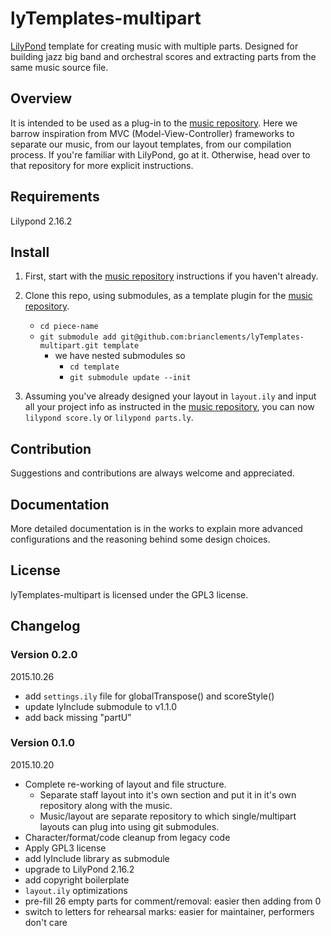 # lyTemplates-multipart

[LilyPond](http://lilypond.org) template for creating music with multiple parts.
Designed for building jazz big band and orchestral scores and extracting parts
from the same music source file.

## Overview

It is intended to be used as a plug-in to the [music repository][musicrepo].
Here we barrow inspiration from MVC (Model-View-Controller) frameworks to
separate our music, from our layout templates, from our compilation process. If
you're familiar with LilyPond, go at it. Otherwise, head over to that repository
for more explicit instructions.

[musicrepo]: https://github.com/brianclements/lyTemplates-music

## Requirements
Lilypond 2.16.2

## Install

1. First, start with the [music repository][musicrepo] instructions if you
   haven't already.

2. Clone this repo, using submodules, as a template plugin for the [music
   repository][musicrepo].
    * `cd piece-name`
    * `git submodule add git@github.com:brianclements/lyTemplates-multipart.git template`
        * we have nested submodules so
            * `cd template`
            * `git submodule update --init`

3. Assuming you've already designed your layout in `layout.ily` and input all
   your project info as instructed in the [music repository][musicrepo], you can
   now `lilypond score.ly` or `lilypond parts.ly`.

## Contribution
Suggestions and contributions are always welcome and appreciated.

## Documentation

More detailed documentation is in the works to explain more advanced
configurations and the reasoning behind some design choices.

## License
lyTemplates-multipart is licensed under the GPL3 license.

## Changelog

### Version 0.2.0
2015.10.26

* add `settings.ily` file for globalTranspose() and scoreStyle()
* update lyInclude submodule to v1.1.0
* add back missing "partU"

### Version 0.1.0

2015.10.20

* Complete re-working of layout and file structure.
    * Separate staff layout into it's own section and put it in it's own
      repository along with the music.
    * Music/layout are separate repository to which single/multipart layouts can
      plug into using git submodules.
* Character/format/code cleanup from legacy code
* Apply GPL3 license
* add lyInclude library as submodule
* upgrade to LilyPond 2.16.2
* add copyright boilerplate
* `layout.ily` optimizations
* pre-fill 26 empty parts for comment/removal: easier then adding from 0
* switch to letters for rehearsal marks: easier for maintainer, performers
  don't care
